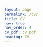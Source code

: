 ```yaml
---
layout: page
permalink: /cv/
title: CV
nav: true
nav_order: 4
cv_pdf: cv.pdf
heading: CV
---
```


<center>
<object data="/assets/pdf/cv.pdf#view=FitH&pagemode=none" width="100%" height="800px" type="application/pdf">
    <embed src="/assets/pdf/cv.pdf#view=FitH&pagemode=none" width="100%" height="800px" type="application/pdf" />
</object>
</center>